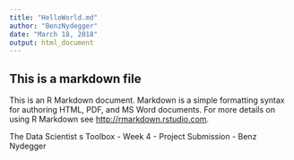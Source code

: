 ```yaml
---
title: "HelloWorld.md"
author: "BenzNydegger"
date: "March 18, 2018"
output: html_document
---
```



## This is a markdown file

This is an R Markdown document. Markdown is a simple formatting syntax for authoring HTML, PDF, and MS Word documents. For more details on using R Markdown see <http://rmarkdown.rstudio.com>.


The Data Scientist s Toolbox - Week 4 - Project Submission - 
Benz Nydegger

